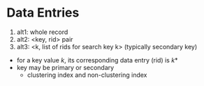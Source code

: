 # Data Entries
1. alt1: whole record
2. alt2: <key, rid> pair
3. alt3: <k, list of rids for search key k> (typically secondary key)
- for a key value $k$, its corresponding data entry (rid) is $k*$
- key may be primary or secondary
	- clustering index and non-clustering index